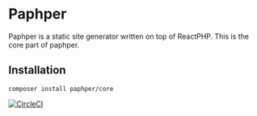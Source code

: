 
# Paphper

Paphper is a static site generator written on top of ReactPHP. This is the core part of paphper.

## Installation

`composer install paphper/core`

[![CircleCI](https://circleci.com/gh/paphper/core.svg?style=svg)](https://circleci.com/gh/paphper/core)
